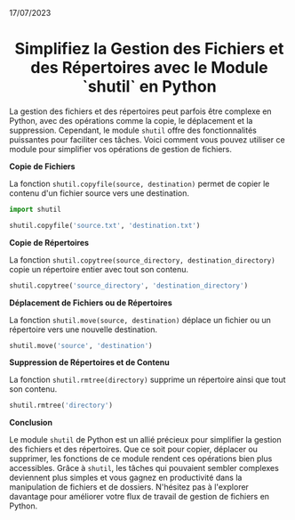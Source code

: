 17/07/2023

<h1 align="center">Simplifiez la Gestion des Fichiers et des Répertoires avec le Module `shutil` en Python</h1>

La gestion des fichiers et des répertoires peut parfois être complexe en Python, avec des opérations comme la copie, le déplacement et la suppression. Cependant, le module `shutil` offre des fonctionnalités puissantes pour faciliter ces tâches. Voici comment vous pouvez utiliser ce module pour simplifier vos opérations de gestion de fichiers.

**Copie de Fichiers**

La fonction `shutil.copyfile(source, destination)` permet de copier le contenu d'un fichier source vers une destination.

```python
import shutil

shutil.copyfile('source.txt', 'destination.txt')
```

**Copie de Répertoires**

La fonction `shutil.copytree(source_directory, destination_directory)` copie un répertoire entier avec tout son contenu.

```python
shutil.copytree('source_directory', 'destination_directory')
```

**Déplacement de Fichiers ou de Répertoires**

La fonction `shutil.move(source, destination)` déplace un fichier ou un répertoire vers une nouvelle destination.

```python
shutil.move('source', 'destination')
```

**Suppression de Répertoires et de Contenu**

La fonction `shutil.rmtree(directory)` supprime un répertoire ainsi que tout son contenu.

```python
shutil.rmtree('directory')
```

**Conclusion**

Le module `shutil` de Python est un allié précieux pour simplifier la gestion des fichiers et des répertoires. Que ce soit pour copier, déplacer ou supprimer, les fonctions de ce module rendent ces opérations bien plus accessibles. Grâce à `shutil`, les tâches qui pouvaient sembler complexes deviennent plus simples et vous gagnez en productivité dans la manipulation de fichiers et de dossiers. N'hésitez pas à l'explorer davantage pour améliorer votre flux de travail de gestion de fichiers en Python.